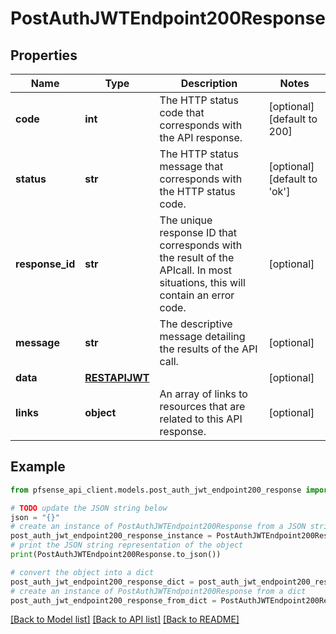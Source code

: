 # PostAuthJWTEndpoint200Response


## Properties

Name | Type | Description | Notes
------------ | ------------- | ------------- | -------------
**code** | **int** | The HTTP status code that corresponds with the API response. | [optional] [default to 200]
**status** | **str** | The HTTP status message that corresponds with the HTTP status code. | [optional] [default to 'ok']
**response_id** | **str** | The unique response ID that corresponds with the result of the APIcall. In most situations, this will contain an error code. | [optional] 
**message** | **str** | The descriptive message detailing the results of the API call. | [optional] 
**data** | [**RESTAPIJWT**](RESTAPIJWT.md) |  | [optional] 
**links** | **object** | An array of links to resources that are related to this API response. | [optional] 

## Example

```python
from pfsense_api_client.models.post_auth_jwt_endpoint200_response import PostAuthJWTEndpoint200Response

# TODO update the JSON string below
json = "{}"
# create an instance of PostAuthJWTEndpoint200Response from a JSON string
post_auth_jwt_endpoint200_response_instance = PostAuthJWTEndpoint200Response.from_json(json)
# print the JSON string representation of the object
print(PostAuthJWTEndpoint200Response.to_json())

# convert the object into a dict
post_auth_jwt_endpoint200_response_dict = post_auth_jwt_endpoint200_response_instance.to_dict()
# create an instance of PostAuthJWTEndpoint200Response from a dict
post_auth_jwt_endpoint200_response_from_dict = PostAuthJWTEndpoint200Response.from_dict(post_auth_jwt_endpoint200_response_dict)
```
[[Back to Model list]](../README.md#documentation-for-models) [[Back to API list]](../README.md#documentation-for-api-endpoints) [[Back to README]](../README.md)


